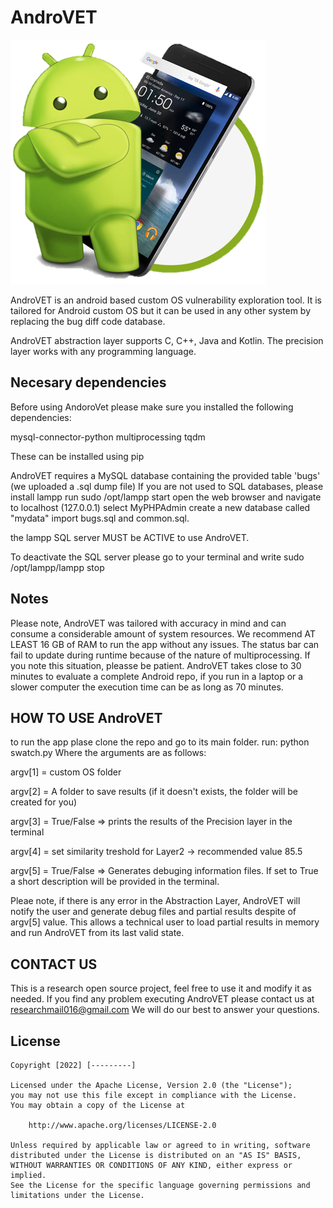 # AndroVET
<img src='https://github.com/demeter2025/AndroVet/blob/main/Logo.png' />

AndroVET is an android based custom OS vulnerability exploration tool. It is tailored for Android custom OS but it can be used in any other system by replacing the bug diff code database.

AndroVET abstraction layer supports C, C++, Java and Kotlin. The precision layer works with any programming language.

## Necesary dependencies
Before using AndoroVet please make sure you installed the following dependencies:

mysql-connector-python
multiprocessing 
tqdm

These can be installed using pip

AndroVET requires a MySQL database containing the provided table 'bugs' (we uploaded a .sql dump file)
If you are not used to SQL databases, please install lampp 
run sudo /opt/lampp start
open the web browser and navigate to localhost (127.0.0.1)
select MyPHPAdmin
create a new database called "mydata"
import bugs.sql and common.sql.

the lampp SQL server MUST be ACTIVE to use AndroVET.

To deactivate the SQL server please go to your terminal and write
sudo /opt/lampp/lampp stop


## Notes

Please note, AndroVET was tailored with accuracy in mind and can consume a considerable amount of system resources. We recommend AT LEAST 16 GB of RAM to run the app without any issues. The status bar can fail to update during runtime because of the nature of multiprocessing. If you note this situation, pleasse be patient. AndroVET takes close to 30 minutes to evaluate a complete Android repo, if you run in a laptop or a slower computer the execution time can be as long as 70 minutes.

## HOW TO USE AndroVET

to run the app plase clone the repo and go to its main folder.
run:
python swatch.py <ARGV1> <ARGV2> <ARGV3> <ARGV4> <ARGV5> 
Where the arguments are as follows:

argv[1] = custom OS folder

argv[2] = A folder to save results (if it doesn't exists, the folder will be created for you)

argv[3] = True/False => prints the results of the Precision layer in the terminal

argv[4] = set similarity treshold for Layer2 -> recommended value 85.5

argv[5] = True/False => Generates debuging information files. If set to True a short description will be provided in the terminal.

Pleae note, if there is any error in the Abstraction Layer, AndroVET will notify the user and generate debug files and partial results despite of argv[5] value. This allows a technical user to load partial results in memory and run AndroVET from its last valid state.


## CONTACT US

This is a research open source project, feel free to use it and modify it as needed. If you find any problem executing AndroVET please contact us at researchmail016@gmail.com
We will do our best to answer your questions.

## License

    Copyright [2022] [---------]

    Licensed under the Apache License, Version 2.0 (the "License");
    you may not use this file except in compliance with the License.
    You may obtain a copy of the License at

        http://www.apache.org/licenses/LICENSE-2.0

    Unless required by applicable law or agreed to in writing, software
    distributed under the License is distributed on an "AS IS" BASIS,
    WITHOUT WARRANTIES OR CONDITIONS OF ANY KIND, either express or implied.
    See the License for the specific language governing permissions and
    limitations under the License.
